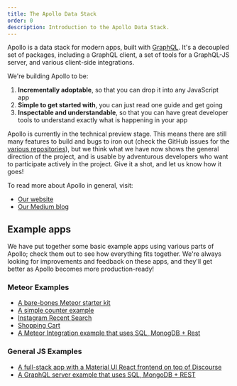 ```yaml
---
title: The Apollo Data Stack
order: 0
description: Introduction to the Apollo Data Stack.
---
```


Apollo is a data stack for modern apps, built with [GraphQL](https://medium.com/apollo-stack/the-basics-of-graphql-in-5-links-9e1dc4cac055#.576me0i04). It's a decoupled set of packages, including a GraphQL client, a set of tools for a GraphQL-JS server, and various client-side integrations.

We're building Apollo to be:

1. **Incrementally adoptable**, so that you can drop it into any JavaScript app
3. **Simple to get started with**, you can just read one guide and get going
4. **Inspectable and understandable**, so that you can have great developer tools to understand exactly what is happening in your app

Apollo is currently in the technical preview stage. This means there are still many features to build and bugs to iron out (check the GitHub issues for the [various repositories](https://github.com/apollostack)), but we think what we have now shows the general direction of the project, and is usable by adventurous developers who want to participate actively in the project. Give it a shot, and let us know how it goes!

To read more about Apollo in general, visit:

- [Our website](http://www.apollostack.com/)
- [Our Medium blog](https://medium.com/apollo-stack)

## Example apps

We have put together some basic example apps using various parts of Apollo; check them out to see how everything fits together. We're always looking for improvements and feedback on these apps, and they'll get better as Apollo becomes more production-ready!

### Meteor Examples
- [A bare-bones Meteor starter kit](https://github.com/apollostack/meteor-starter-kit)
- [A simple counter example](https://github.com/abhiaiyer91/meteor-apollo-counter)
- [Instagram Recent Search](https://github.com/abhiaiyer91/meteor-instagram-apollo)
- [Shopping Cart](https://github.com/abhiaiyer91/meteor-pg-apollo-shopping-cart)
- [A Meteor Integration example that uses SQL, MonogDB + Rest](https://github.com/abhiaiyer91/sample-graphql-meteor-server)

### General JS Examples
- [A full-stack app with a Material UI React frontend on top of Discourse](https://github.com/apollostack/apollo-demo)
- [A GraphQL server example that uses SQL, MongoDB + REST](https://github.com/apollostack/apollo-server-tutorial)

